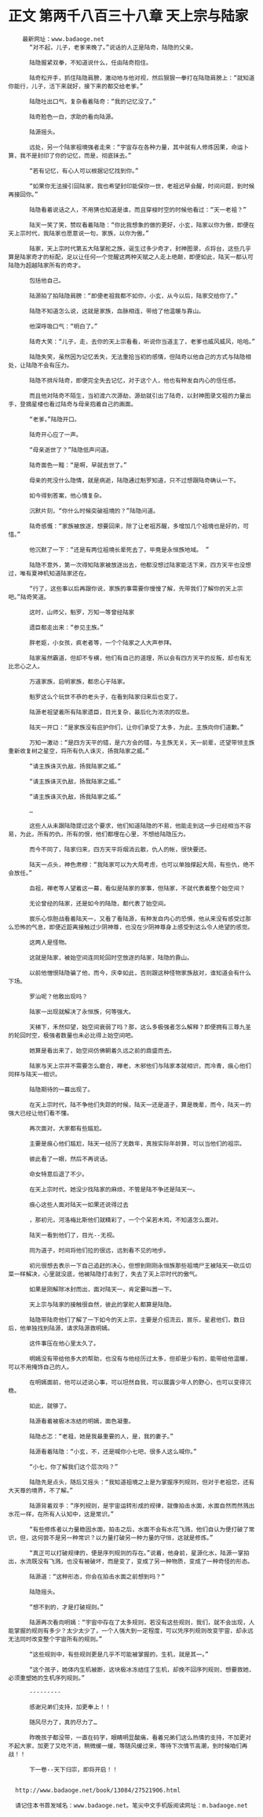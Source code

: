 # 正文 第两千八百三十八章 天上宗与陆家
        最新网址：www.badaoge.net
          “对不起，儿子，老爹来晚了。”说话的人正是陆奇，陆隐的父亲。
      
          陆隐握紧双拳，不知道说什么，任由陆奇抱住。
      
          陆奇松开手，抓住陆隐肩膀，激动地与他对视，然后狠狠一拳打在陆隐肩膀上：“就知道你能行，儿子，活下来就好，接下来的都交给老爹。”
      
          陆隐吐出口气，复杂看着陆奇：“我的记忆没了。”
      
          陆奇脸色一白，求助的看向陆源。
      
          陆源摇头。
      
          远处，另一个陆家祖境强者走来：“宇宙存在各种力量，其中就有人修炼因果，命运卜算，我不是封印了你的记忆，而是，彻底抹去。”
      
          “若有记忆，有心人可以根据记忆找到你。”
      
          “如果你无法接引回陆家，我也希望封印能保你一世，老祖迟早会醒，时间问题，到时候再接回你。”
      
          陆隐看着说话之人，不用猜也知道是谁，而且穿梭时空的时候他看过：“天一老祖？”
      
          陆天一笑了笑，赞叹看着陆隐：“你比我想象的做的更好，小玄，陆家以你为傲，即便在天上宗时代，我陆家也愿意说一句，家族，以你为傲。”
      
          陆家，天上宗时代第五大陆掌舵之族，诞生过多少奇才，封神图录，点将台，这些几乎算是陆家奇才的标配，足以让任何一个觉醒这两种天赋之人走上绝颠，即便如此，陆天一都认可陆隐为超越陆家所有的奇才。
      
          包括他自己。
      
          陆源拍了拍陆隐肩膀：“即便老祖我都不如你，小玄，从今以后，陆家交给你了。”
      
          陆隐不知道怎么说，这就是家族，血脉相连，带给了他温暖与靠山。
      
          他深呼吸口气：“明白了。”
      
          陆奇大笑：“儿子，走，去你的天上宗看看，听说你当道主了，老爹也威风威风，哈哈。”
      
          陆隐失笑，虽然因为记忆丢失，无法重拾当初的感情，但陆奇以他自己的方式与陆隐相处，让陆隐不会有压力。
      
          陆隐不排斥陆奇，即便完全失去记忆，对于这个人，他也有种发自内心的信任感。
      
          而且他对陆奇不陌生，当初渡六次源劫，源劫就引出了陆奇，以封神图录文祖的力量出手，登摘星楼也看过陆奇与母亲抱着自己的画面。
      
          “老爹。”陆隐开口。
      
          陆奇开心应了一声。
      
          “母亲逝世了？”陆隐低声问道。
      
          陆奇面色一黯：“是啊，早就去世了。”
      
          母亲的死没什么隐情，就是病逝，陆隐通过魁罗知道，只不过想跟陆奇确认一下。
      
          如今得到答案，他心情复杂。
      
          沉默片刻，“你什么时候突破祖境的？”陆隐问道。
      
          陆奇感慨：“家族被放逐，想要回来，除了让老祖苏醒，多增加几个祖境也是好的，可惜。”
      
          他沉默了一下：“还是有两位祖境长辈死去了，毕竟是永恒族地域。 ”
      
          陆隐不意外，第一次得知陆家被放逐出去，他都没想过陆家能活下来，四方天平也没想过，唯有夏神机知道陆家还在。
      
          “行了，这些事以后再跟你说，家族的事需要你慢慢了解，先带我们了解你的天上宗吧。”陆奇笑道。
      
          这时，山师父，魁罗，万知一等曾经陆家
      
          遗臣都走出来：“参见主族。”
      
          胖老妪，小女孩，疯老者等，一个个陆家之人大声参拜。
      
          陆家虽然霸道，但却不专横，他们有自己的道理，所以会有四方天平的反叛，却也有无比忠心之人。
      
          万道家族，启明家族，都忠心于陆家。
      
          魁罗这么个玩世不恭的老头子，在看到陆家归来后也变了。
      
          陆源老祖望着所有陆家遗臣，目光复杂，最后化为浓浓的叹息。
      
          陆天一开口：“是家族没有庇护你们，让你们承受了太多，为此，主族向你们道歉。”
      
          万知一激动：“是四方天平的错，是六方会的错，与主族无关，天一前辈，还望带领主族重新收复树之星空，将所有仇人诛灭，扬我陆家之威。”
      
          “请主族诛灭仇敌，扬我陆家之威。”
      
          “请主族诛灭仇敌，扬我陆家之威。”
      
          “请主族诛灭仇敌，扬我陆家之威。”
      
          …
      
          这些人从未跟陆隐提过这个要求，他们知道陆隐的不易，他能走到这一步已经相当不容易，为此，所有的仇，所有的恨，他们都埋在心里，不想给陆隐压力。
      
          而今不同了，陆家归来，四方天平将烟消云散，仇人的帐，很快要还。
      
          陆天一点头，神色肃穆：“我陆家可以为大局考虑，也可以单独撑起大局，有些仇，绝不会放任。”
      
          血祖，禅老等人望着这一幕，看似是陆家的家事，但陆家，不就代表着整个始空间？
      
          无论曾经的陆家，还是如今的陆隐，都代表了始空间。
      
          宸乐心惊胆战看着陆天一，又看了看陆源，有种发自内心的恐惧，他从来没有感受过那么恐怖的气息，即便近距离接触过少阴神尊，也没在少阴神尊身上感受到这么令人绝望的感觉。
      
          这两人是怪物。
      
          这就是陆家，被始空间连同轮回时空放逐的陆家，陆隐的靠山。
      
          以前他憎恨陆隐骗了他，而今，庆幸如此，否则跟这种怪物家族敌对，谁知道会有什么下场。
      
          罗汕呢？他敢出现吗？
      
          陆家一出现就解决了永恒族，何等强大。
      
          天梯下，禾然仰望，始空间衰弱了吗？那，这么多极强者怎么解释？即便拥有三尊九圣的轮回时空，极强者数量也未必比得上始空间吧。
      
          她算是看出来了，始空间仿佛朝着久远之前的鼎盛而去。
      
          陆家与天上宗并不需要怎么磨合，禅老，木邪他们与陆家本就相识，而冷青，痕心他们同样与陆天一相识。
      
          陆隐期待的一幕出现了。
      
          在天上宗时代，陆不争他们失踪的时候，陆天一还是道子，算是晚辈，而今，陆天一的强大已经让他们看不懂。
      
          再次面对，大家都有些尴尬。
      
          主要是痕心他们尴尬，陆天一经历了无数年，真按实际年龄算，可以当他们的祖宗。
      
          彼此看了一眼，然后不再说话。
      
          命女特意后退了不少。
      
          在天上宗时代，她没少找陆家的麻烦，不管是陆不争还是陆天一。
      
          痕心这些人面对陆天一如果还说得过去
      
          ，那初元，河洛梅比斯他们就精彩了，一个个呆若木鸡，不知道怎么面对。
      
          陆天一看到他们了，目光--无视。
      
          同为道子，时间将他们拉的很远，远到看不见的地步。
      
          初元很想去表示一下自己追赶的决心，但想到刚刚永恒族那些祖境尸王被陆天一砍瓜切菜一样解决，心里就没底，他被陆隐打击到了，失去了天上宗时代的傲气。
      
          如果是刚解除冰封而出，面对陆天一，肯定要叫嚣一下。
      
          天上宗与陆家的接触很自然，彼此的掌舵人都算是陆隐。
      
          陆隐带陆奇他们了解了一下如今的天上宗，主要是介绍流云，宸乐，星君他们，数日后，他单独找到陆源，请求陆源救明嫣。
      
          这件事压在他心里太久了。
      
          明嫣没有带给他多大的帮助，也没有与他经历过太多，但却是少有的，能带给他温暖，可以不用掩饰自己的人。
      
          在明嫣面前，他可以述说心事，可以坦然自我，可以展露少年人的野心，也可以变得沉稳。
      
          如此，就够了。
      
          陆源看着被极冰冻结的明嫣，面色凝重。
      
          陆隐忐忑：“老祖，她是我最重要的人，是，我的妻子。”
      
          陆源看着陆隐：“小玄，不，还是喊你小七吧，很多人这么喊你。”
      
          “小七，你了解我们这个层次吗？”
      
          陆隐先是点头，随后又摇头：“我知道祖境之上是为掌握序列规则，但对于老祖您，还有大天尊的境界，不了解。”
      
          陆源背着双手：“序列规则，是宇宙运转形成的规律，就像拍击水面，水面自然而然溅出水花一样，在所有人认知中，这是常识。”
      
          “有些修炼者以力量稳固水面，拍击之后，水面不会有水花飞溅，他们自认为便打破了常识，但，这何尝不是另一种常识？以力量打破另一种力量的守恒，这就是修炼。”
      
          “真正可以打破规律的，便是序列规则的存在。”说着，他身前，星源化水，陆源一掌拍出，水流既没有飞溅，也没有被破坏，而是变了，变成了另一种物质，变成了一种奇怪的形态。
      
          陆源道：“这种形态，你会在拍击水面之前想到吗？”
      
          陆隐摇头。
      
          “想不到的，才是打破规则。”
      
          陆源再次看向明嫣：“宇宙中存在了太多规则，若没有这些规则，我们，就不会出现，人能掌握的规则有多少？太少太少了，一个人强大到一定程度，可以凭序列规则改变宇宙，却永远无法同时改变整个宇宙所有的规则。”
      
          “这些规则中，有些规则更是几乎不可能被掌握的，生机，就是其一。”
      
          “这个孩子，她体内生机被断，这块极冰冻结住了生机，却挽不回序列规则，想要救她，必须重塑她的生机序列规则。”
      
          ---------
      
          感谢兄弟们支持，加更奉上！！
      
          随风尽力了，真的尽力了…
      
          昨晚孩子都没带，一直在码字，眼睛明显酸痛，看着兄弟们这么热情的支持，不加更对不起大家，加更了又吃不消，稍微缓一缓，等随风缓过来，等待下次情节高潮，到时候咱们再战！！
      
          下一卷--天下归宗，即将开启！！
      
      
      http://www.badaoge.net/book/13084/27521906.html
      
      请记住本书首发域名：www.badaoge.net。笔尖中文手机版阅读网址：m.badaoge.net